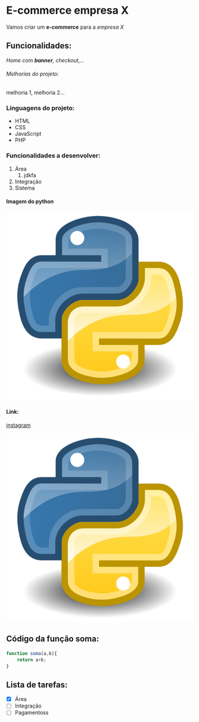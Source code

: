 # E-commerce empresa X

Vamos criar um **e-commerce** para a *empresa X*

## Funcionalidades:

_Home com **banner**, checkout,..._

###### Melhorias do projeto:

melhoria 1, melhoria 2...

### Linguagens do projeto:

* HTML
* CSS
* JavaScript
* PHP

### Funcionalidades a desenvolver:

1. Área
    1. jdkfa
2. Integração
3. Sistema

#### Imagem do python

![Logo do python](img/640px-Python.svg.png)

#### Link:

[instagram](https://github.com/mandsmp/ecommerce_empresa_x.git)

[![logo python](img/640px-Python.svg.png)](https://github.com/mandsmp/ecommerce_empresa_x.git)

## Código da função soma:

```javascript
function soma(a,b){
    return a+b;
} 
``` 

## Lista de tarefas:

- [x] Área
- [ ] Integração
- [ ] Pagamentoss